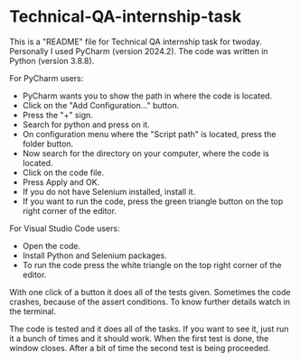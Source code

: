 # Technical-QA-internship-task

This is a "README" file for Technical QA internship task for twoday. Personally I used PyCharm (version 2024.2).
The code was written in Python (version 3.8.8).

For PyCharm users:
- PyCharm wants you to show the path in where the code is located.
- Click on the "Add Configuration..." button.
- Press the "+" sign.
- Search for python and press on it.
- On configuration menu where the "Script path" is located, press the folder button.
- Now search for the directory on your computer, where the code is located.
- Click on the code file.
- Press Apply and OK.
- If you do not have Selenium installed, install it.
- If you want to run the code, press the green triangle button on the top right corner of the editor.

For Visual Studio Code users:
- Open the code.
- Install Python and Selenium packages.
- To run the code press the white triangle on the top right corner of the editor.

With one click of a button it does all of the tests given. Sometimes the code crashes, because of the assert conditions.
To know further details watch in the terminal.

The code is tested and it does all of the tasks. If you want to see it, just run it a bunch of times and it should work. When the first test is done, the window closes. After a bit of time the second test is being proceeded.
